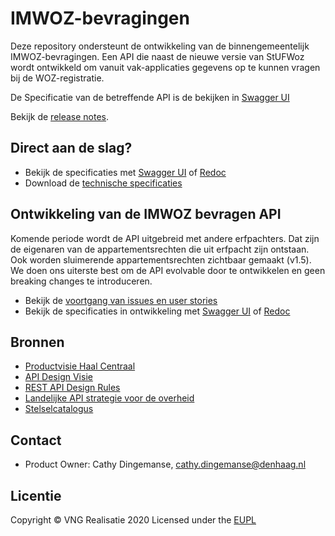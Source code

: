 # IMWOZ-bevragingen

Deze repository ondersteunt de ontwikkeling van de binnengemeentelijk IMWOZ-bevragingen.
Een API die naast de nieuwe versie van StUFWoz wordt ontwikkeld om vanuit vak-applicaties gegevens op te kunnen vragen bij de WOZ-registratie. 

De Specificatie van de betreffende API is de bekijken in [Swagger UI](https://vng-realisatie.github.io/IMWOZ-bevragen/swagger-ui)

Bekijk de [release notes](https://vng-realisatie.github.io/IMWOZ-bevragen/releasenotes).

## Direct aan de slag?

* Bekijk de specificaties met [Swagger UI](https://vng-realisatie.github.io/Haal-Centraal-BRK-bevragen/swagger-ui) of [Redoc](https://vng-realisatie.github.io/Haal-Centraal-BRK-bevragen/redoc)
* Download de [technische specificaties](https://github.com/VNG-Realisatie/Haal-Centraal-BRK-bevragen/blob/master/specificatie/genereervariant/openapi.yaml)

## Ontwikkeling van de IMWOZ bevragen API

Komende periode wordt de API uitgebreid met andere erfpachters. Dat zijn de eigenaren van de appartementsrechten die uit erfpacht zijn ontstaan. Ook worden sluimerende appartementsrechten zichtbaar gemaakt (v1.5). 
We doen ons uiterste best om de API evolvable door te ontwikkelen en geen breaking changes te introduceren.

* Bekijk de [voortgang van issues en user stories](https://github.com/VNG-Realisatie/Haal-Centraal-BRK-bevragen/issues?q=is%3Aissue+label%3A%22v1.5%22+label%3A%22User+Story%22)
* Bekijk de specificaties in ontwikkeling met [Swagger UI](https://vng-realisatie.github.io/Haal-Centraal-BRK-bevragen/swagger-ui-io) of [Redoc](https://vng-realisatie.github.io/Haal-Centraal-BRK-bevragen/redoc-io)

## Bronnen

* [Productvisie Haal Centraal](https://vng-realisatie.github.io/Haal-Centraal)
* [API Design Visie](https://github.com/Geonovum/KP-APIs/tree/master/Werkgroep%20Design%20Visie)
* [REST API Design Rules](https://docs.geostandaarden.nl/api/API-Designrules/)
* [Landelijke API strategie voor de overheid](https://geonovum.github.io/KP-APIs/)
* [Stelselcatalogus](https://www.stelselcatalogus.nl/registraties/BRK/)

## Contact

* Product Owner: Cathy Dingemanse, cathy.dingemanse@denhaag.nl

## Licentie

Copyright &copy; VNG Realisatie 2020
Licensed under the [EUPL](https://github.com/VNG-Realisatie/Haal-Centraal-BRK-bevragen/blob/master/LICENCE.md)

